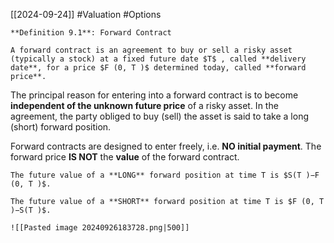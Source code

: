 [[2024-09-24]] #Valuation #Options 

```ad-important
**Definition 9.1**: Forward Contract

A forward contract is an agreement to buy or sell a risky asset (typically a stock) at a fixed future date $T$ , called **delivery date**, for a price $F (0, T )$ determined today, called **forward price**.
```

The principal reason for entering into a forward contract is to become **independent of the unknown future price** of a risky asset. In the agreement, the party obliged to buy (sell) the asset is said to take a long (short) forward position.

Forward contracts are designed to enter freely, i.e. **NO initial payment**. The forward price **IS NOT** the **value** of the forward contract.

```ad-note
The future value of a **LONG** forward position at time T is $S(T )−F (0, T )$.

The future value of a **SHORT** forward position at time T is $F (0, T )−S(T )$.

![[Pasted image 20240926183728.png|500]]
```

